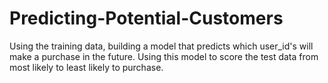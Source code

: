 # Predicting-Potential-Customers
Using the training data, building a model that predicts which user_id's will make a purchase in the future. Using this model to score the test data from most likely to least likely to purchase.
